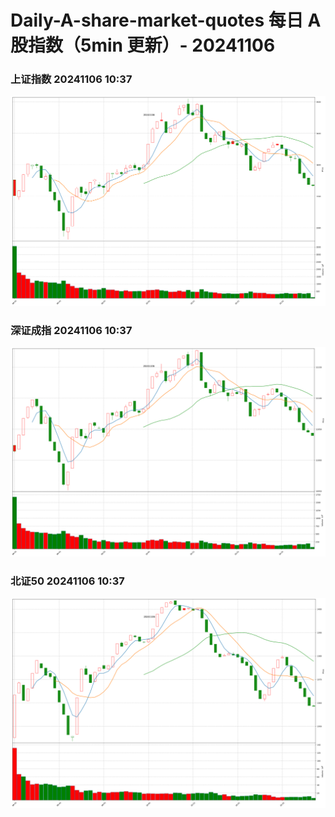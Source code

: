 
# Daily-A-share-market-quotes 每日 A 股指数（5min 更新）- 20241106

### 上证指数 20241106 10:37
![](./fig/2024/11/20241106-sh000001.png)

### 深证成指 20241106 10:37
![](./fig/2024/11/20241106-sz399001.png)

### 北证50 20241106 10:37
![](./fig/2024/11/20241106-bj899050.png)
